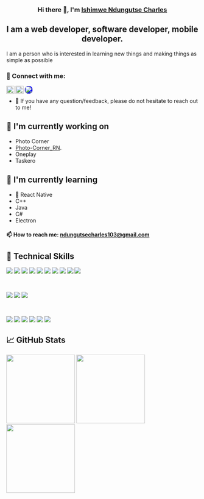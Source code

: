 
<p align="center">
  <a href="https://www.yushi.dev/" target="_blank" rel="noreferrer"></a>
</p>

<h3 align="center">
Hi there 👋, I'm <a href="https://www.ndungutsecharles.me" target="_blank" rel="noreferrer">Ishimwe Ndungutse Charles</a> 
</h3>

<h2 align="center">
I am a web developer, software developer, mobile developer.
</h2> 

I am a person who is interested in learning new things and making things as simple as possible

### 🤝 Connect with me:

<a href="https://www.linkedin.com/in/ishimwe-ndungutse-charles-079418227/"><img align="left" src="https://raw.githubusercontent.com/yushi1007/yushi1007/main/images/linkedin.svg" alt="Yu Shi | LinkedIn" width="21px"/></a>
<a href="https://www.instagram.com/ndungutse_charles/"><img align="left" src="https://raw.githubusercontent.com/yushi1007/yushi1007/main/images/instagram.svg" alt="Yu Shi | Instagram" width="21px"/></a>
<a href="https://www.facebook.com/ishimwendungutsecharles"><img align="left" src="https://cdn.jsdelivr.net/npm/simple-icons@3.0.1/icons/facebook.svg" style="color: blue; background: blue; border-radius: 100%"
 alt="Yu Shi | Medium" width="21px"/></a>
</br>
- 💬 If you have any question/feedback, please do not hesitate to reach out to me!

## 🔭 I'm currently working on

- Photo Corner
- [Photo-Corner_RN](https://github.com/NdungutseCharles103/Photo_Corner_RN).
- Oneplay
- Taskero

## 🌱 I'm currently learning

- 📱 React Native
- C++
- Java
- C#
- Electron

#### 📫 How to reach me: ndungutsecharles103@gmail.com

## 💼 Technical Skills
![](https://img.shields.io/badge/Code-React-informational?style=flat&logo=react&color=61DAFB)
![](https://img.shields.io/badge/Code-Redux-informational?style=flat&logo=Redux&color=764ABC)
![](https://img.shields.io/badge/Code-JavaScript-informational?style=flat&logo=JavaScript&color=F7DF1E)
![](https://img.shields.io/badge/Code-PHP-informational?style=flat&logo=php&color=AEF)
![](https://img.shields.io/badge/Code-CSharp-informational?style=flat&logo=C-Sharp&color=0F0)
![](https://img.shields.io/badge/Code-Python-informational?style=flat&logo=python&color=09F)
![](https://img.shields.io/badge/Code-HTML5-informational?style=flat&logo=HTML5&color=E34F26)
![](https://img.shields.io/badge/Code-Vuejs-informational?style=flat&logo=vue.js&color=9E9)
![](https://img.shields.io/badge/Code-Nextjs-informational?style=flat&logo=next.js&color=09F)
![](https://img.shields.io/badge/Code-Laravel-informational?style=flat&logo=laravel&color=F00)

</br>

![](https://img.shields.io/badge/Style-Bootstrap-informational?style=flat&logo=Bootstrap&color=7952B3)
![](https://img.shields.io/badge/Style-CSS3-informational?style=flat&logo=CSS3&color=1572B6)
![](https://img.shields.io/badge/Style-styled--components-informational?style=flat&logo=styled-components&color=DB7093)


</br>

![](https://img.shields.io/badge/Tools-Figma-informational?style=flat&logo=Figma&color=F24E1E)
![](https://img.shields.io/badge/Tools-NPM-informational?style=flat&logo=NPM&color=CB3837)
![](https://img.shields.io/badge/Tools-Heroku-informational?style=flat&logo=Heroku&color=430098)
![](https://img.shields.io/badge/Tools-Netlify-informational?style=flat&logo=netlify&color=00C7B7)
![](https://img.shields.io/badge/Tools-Git-informational?style=flat&logo=Git&color=F05032)
![](https://img.shields.io/badge/Tools-GitHub-informational?style=flat&logo=GitHub&color=181717)



## 📈 GitHub Stats 

<div>
  <a href="https://github.com/ndungutsecharles103"></a>
  <img height="180em" src="https://github-readme-stats.vercel.app/api?username=ndungutsecharles103&show_icons=true&include_all_commits=true&count_private=true"/>
  <img height="180em" src="https://github-readme-stats.vercel.app/api/top-langs/?username=ndungutsecharles103&langs_count=8&layout=compact"/>
  <img height="180em" src="https://activity-graph.herokuapp.com/graph?username=NdungutseCharles103&bg_color=060a39&color=fff&line=00fe&point=7d85db&area=true&hide_border=true)](https://github.com/ashutosh00710/github-readme-activity-graph)"/>
</div>
